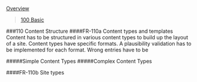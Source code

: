 [Overview](https://github.com/massiveart/sulu-docs/blob/master/system-requirements/overview.md)

[label_100]: https://github.com/massiveart/sulu-docs/tree/master/system-requirements/100-basic  "100 Basic"

[link_]: https://github.com/massiveart/sulu-docs/blob/master/system-requirements/overview.md  "100 Basic"

> [100 Basic][label_100]

###110 Content Structure
####FR-110a Content types and templates
Content has to be structured in various content types to build up the layout of a site. Content types have specific formats. A plausibility validation has to be implemented for each format. Wrong entries have to be 


#####Simple Content Types
#####Complex Content Types

####FR-110b Site types